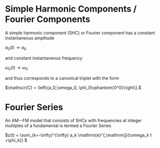 # Simple Harmonic Components / Fourier Components

A simple harmonic component (SHC) or Fourier component has a constant instantaneous amplitude

$a_0(t)\rightarrow a_0$

and constant instantaneous frequency

$\omega_0(t)\rightarrow \omega_0$

and thus corresponds to a canonical triplet with the form

$\mathscr{C} = \left\{a_0,\omega_0, \phi_0\vphantom{0^0}\right\}.$


# Fourier Series

An AM--FM model that consists of SHCs with frequencies at integer multiples of a fundamental is termed a Fourier Series

$z(t) = \sum_{k=-\infty}^{\infty} a_k \mathrm{e}^{\,\mathrm{j}(\omega_k t +\phi_k)} $
